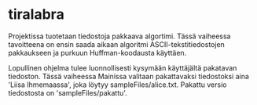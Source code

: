 # tiralabra

Projektissa tuotetaan tiedostoja pakkaava algortimi. Tässä vaiheessa tavoitteena on ensin saada aikaan
algoritmi ASCII-tekstitiedostojen pakkaukseen ja purkuun Huffman-koodausta käyttäen.

Lopullinen ohjelma tulee luonnollisesti kysymään käyttäjältä pakatavan tiedoston. Tässä vaiheessa
Mainissa valitaan pakattavaksi tiedostoksi aina 'Liisa Ihmemaassa', joka löytyy sampleFiles/alice.txt.
Pakattu versio tiedostosta on 'sampleFiles/pakattu'.
